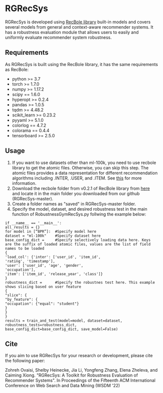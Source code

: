 # RGRecSys
RGRecSys is developed using [RecBole library](https://github.com/RUCAIBox/RecBole) built-in models and covers several models from general and context-aware recommender systems. It has a robustness evaluation module that allows users to easily and uniformly evaluate recommender system robustness. 
## Requirements
As RGRecSys is built using the RecBole library, it has the same requirements as RecBole:

- python >= 3.7 
- torch >= 1.7.0
- numpy >= 1.17.2
- scipy == 1.6.0
- hyperopt >= 0.2.4
- pandas >= 1.0.5
- tqdm >= 4.48.2
- scikit_learn >= 0.23.2
- pyyaml >= 5.1.0
- colorlog == 4.7.2
- colorama == 0.4.4
- tensorboard >= 2.5.0

## Usage

1. If you want to use datasets other than ml-100k, you need to use recbole library to get the atomic files. Otherwise, you can skip this step. The atomic files provides a data representation for different recommendation algorithms including .INTER, .USER, and .ITEM. See [this](https://dl.acm.org/doi/abs/10.1145/3459637.3482016) for more information.
2. Download the recbole folder from v0.2.1 of RecBole library from [here](https://github.com/RUCAIBox/RecBole/archive/refs/tags/v0.2.1.zip) and locate it in the main folder you downloaded from our github (RGRecSys-master).
3. Create a folder names as "saved" in RGRecSys-master folder.
4. Specify the model, dataset, and desired robustness test in the main function of RobustnessGymRecSys.py follwing the example below:

```
if __name__ == '__main__':
all_results = {}
for model in [“BPR”]:  #Specify model here
dataset = "ml-100k"    #Specify dataset here
base_config_dict =     #Specify selectively loading data here. Keys are the suffix of loaded atomic files, values are the list of field names to be loaded
{
'load_col': {'inter': ['user_id', 'item_id',
'rating', 'timestamp'],
'user': ['user_id', 'age', 'gender',
'occupation'],
'item': ['item_id', 'release_year', 'class']}
}
robustness_dict =      #Specify the robustnes test here. This example shows slicing based on user feature
{
"slice": {
"by_feature": {
"occupation": {"equal": "student"}
}
}
}
results = train_and_test(model=model, dataset=dataset,
robustness_tests=robustness_dict,
base_config_dict=base_config_dict, save_model=False)
```

## Cite

If you aim to use RGRecSys for your research or development, please cite the following paper:


Zohreh Ovaisi, Shelby Heinecke, Jia Li, Yongfeng Zhang, Elena Zheleva, and Caiming Xiong. "RGRecSys: A Toolkit for Robustness Evaluation of Recommender Systems". In Proceedings of the Fifteenth ACM International Conference on Web Search and Data Mining (WSDM '22)
